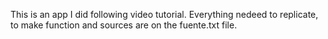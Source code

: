 This is an app I did following video tutorial.
Everything nedeed to replicate, to make function and sources are on the fuente.txt file. 